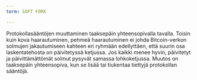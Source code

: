 ```yaml
---
term: SOFT FORK

---
```

Protokollasääntöjen muuttaminen taaksepäin yhteensopivalla tavalla. Toisin kuin kova haarautuminen, pehmeä haarautuminen ei johda Bitcoin-verkon solmujen jakautumiseen kahteen eri ryhmään edellyttäen, että suurin osa laskentatehosta on päivitetyssä ketjussa. Jos kaikki menee hyvin, päivitetyt ja päivittämättömät solmut pysyvät samassa lohkoketjussa. Muutos on taaksepäin yhteensopiva, kun se lisää tai tiukentaa tiettyjä protokollan sääntöjä.